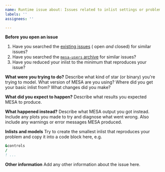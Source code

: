 ```yaml
---
name: Runtime issue about: Issues related to inlist settings or problems running models title: ''
labels: ''
assignees: ''

---
```


**Before you open an issue**

1. Have you searched the [existing issues](https://github.com/MESAHub/mesa/issues?q=is%3Aissue) (
   open *and* closed) for similar issues?
2. Have you searched the [`mesa-users` archive](https://lists.mesastar.org/pipermail/mesa-users/)
   for similar issues?
3. Have you reduced your inlist to the minimum that reproduces your issue?

**What were you trying to do?**
Describe what kind of star (or binary) you're trying to model. What version of MESA are you using?
Where did you get your basic inlist from? What changes did you make?

**What did you expect to happen?**
Describe what results you expected MESA to produce.

**What happened instead?**
Describe what MESA output you got instead. Include any plots you made to try and diagnose what went
wrong. Also include any warnings or error messages MESA produced.

**Inlists and models**
Try to create the smallest inlist that reproduces your problem and copy it into a code block here,
e.g.

```f90
&controls
/
! ...
```

**Other information**
Add any other information about the issue here.
